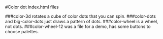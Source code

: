 #Color dot index.html files

###color-3d rotates a cube of color dots that you can spin.
###color-dots and big-color-dots just draws a pattern of dots.
###color-wheel is a wheel, not dots.
###color-wheel-12 was a file for a demo, has some buttons to choose palettes.
